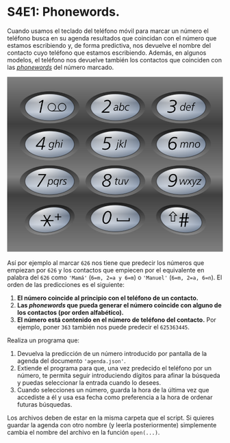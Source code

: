 # S4E1: Phonewords.

Cuando usamos el teclado del teléfono móvil para marcar un número el teléfono busca en su agenda resultados que coincidan con el número que estamos escribiendo y, de forma predictiva, nos devuelve el nombre del contacto cuyo teléfono que estamos escribiendo. Además, en algunos modelos, el teléfono nos devuelve también los contactos que coinciden con las *[phonewords](https://es.wikipedia.org/wiki/Phonewords)* del número marcado.

![Teclado de teléfono](src/telephone-keypad.png)

Así por ejemplo al marcar `626` nos tiene que predecir los números que empiezan por `626` y los contactos que empiecen por el equivalente en palabra del `626` como `'Mamá'` (`6=m, 2=a y 6=m`) o `'Manuel'` (`6=m, 2=a, 6=n`). El orden de las predicciones es el siguiente:
1. **El número coincide al principio con el teléfono de un contacto.**
2. **Las *phonewords* que pueda generar el número coincide con alguno de los contactos (por orden alfabético).**
3. **El número está contenido en el número de teléfono del contacto.** Por ejemplo, poner `363` también nos puede predecir el `625363445`.

Realiza un programa que:

1. Devuelva la predicción de un número introducido por pantalla de la agenda del documento `'agenda.json'`.
2. Extiende el programa para que, una vez predecido el teléfono por un número, te permita seguir introduciendo dígitos para afinar la búsqueda y puedas seleccionar la entrada cuando lo desees.
3. Cuando selecciones un número, guarda la hora de la última vez que accediste a él y usa esa fecha como preferencia a la hora de ordenar futuras búsquedas.

Los archivos deben de estar en la misma carpeta que el script. Si quieres guardar la agenda con otro nombre (y leerla posteriormente) simplemente cambia el nombre del archivo en la función `open(...)`.